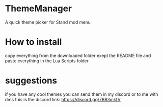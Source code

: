 # ThemeManager
A quick theme picker for Stand mod menu

# How to install
copy everything from the downloaded folder exept the README file and paste everything in the Lua Scripts folder

# suggestions
if you have any cool themes you can send them in my discord or to me with dms
this is the discord link: https://discord.gg/7BB3mkfV
